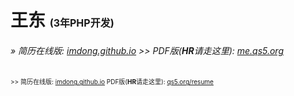 # 王东 <span style="font-size: initial;">(3年PHP开发)</span>

###### » 简历在线版: [imdong.github.io](https://imdong.github.io/) >> PDF版(**HR**请走这里): [me.qs5.org](https://me.qs5.org/?github.io "请下载/打印此份")

<span style="font-size: x-small;"> >> 简历在线版: [imdong.github.io](https://imdong.github.io/) PDF版(<b>HR</b>请走这里): [qs5.org/resume](https://qs5.org/resume "请下载/打印此份")</span>

